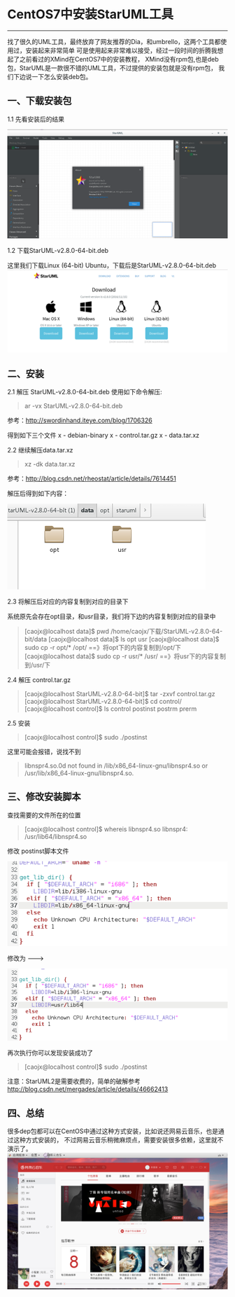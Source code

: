 
# CentOS7中安装StarUML工具
***

找了很久的UML工具，最终放弃了网友推荐的Dia，和umbrello，这两个工具都使用过，安装起来非常简单
可是使用起来非常难以接受，经过一段时间的折腾我想起了之前看过的XMind在CentOS7中的安装教程，
XMind没有rpm包,也是deb包，StarUML是一款很不错的UML工具，不过提供的安装包就是没有rpm包，
我们下边说一下怎么安装deb包。

## 一、下载安装包

1.1 先看安装后的结果

![](../images/linux/staruml/staruml-1.png)

1.2 下载StarUML-v2.8.0-64-bit.deb

这里我们下载Linux (64-bit) Ubuntu，下载后是StarUML-v2.8.0-64-bit.deb
![](../images/linux/staruml/staruml-2.png)

## 二、安装

2.1 解压 StarUML-v2.8.0-64-bit.deb
使用如下命令解压:

>ar -vx StarUML-v2.8.0-64-bit.deb

参考：http://swordinhand.iteye.com/blog/1706326

得到如下三个文件
x - debian-binary
x - control.tar.gz
x - data.tar.xz

2.2 继续解压data.tar.xz
>xz -dk data.tar.xz

参考：http://blog.csdn.net/rheostat/article/details/7614451

解压后得到如下内容：

![](../images/linux/staruml/staruml-3.png)

2.3 将解压后对应的内容复制到对应的目录下

系统原先会存在opt目录，和usr目录，我们将下边的内容复制到对应的目录中

>[caojx@localhost data]$ pwd
/home/caojx/下载/StarUML-v2.8.0-64-bit/data
[caojx@localhost data]$ ls
opt  usr
[caojx@localhost data]$ sudo cp -r opt/* /opt/  ==》将opt下的内容复制到/opt/下
[caojx@localhost data]$ sudo cp -r usr/* /usr/   ==》将usr下的内容复制到/usr/下


2.4 解压 control.tar.gz
>[caojx@localhost StarUML-v2.8.0-64-bit]$ tar -zxvf control.tar.gz
[caojx@localhost StarUML-v2.8.0-64-bit]$ cd control/
[caojx@localhost control]$ ls
control  postinst  postrm  prerm

2.5 安装
>[caojx@localhost control]$ sudo ./postinst

这里可能会报错，说找不到
>libnspr4.so.0d not found in /lib/x86_64-linux-gnu/libnspr4.so or /usr/lib/x86_64-linux-gnu/libnspr4.so.

## 三、修改安装脚本

查找需要的文件所在的位置
>[caojx@localhost control]$  whereis libnspr4.so
libnspr4: /usr/lib64/libnspr4.so

修改 postinst脚本文件

![](../images/linux/staruml/staruml-4.png)

修改为 --->

![](../images/linux/staruml/staruml-5.png)

再次执行你可以发现安装成功了
>[caojx@localhost control]$ sudo ./postinst


注意：StarUML2是需要收费的，简单的破解参考  
http://blog.csdn.net/mergades/article/details/46662413

## 四、总结
很多dep包都可以在CentOS中通过这种方式安装，比如说还网易云音乐，也是通过这种方式安装的，
不过网易云音乐稍微麻烦点，需要安装很多依赖，这里就不演示了。
![](../images/linux/staruml/netease-cloud-music.png)
